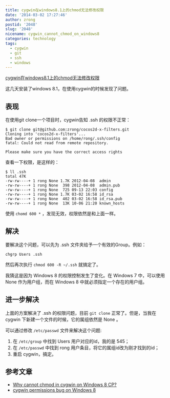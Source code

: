 ```yaml
---
title: cygwin在windows8.1上的chmod无法修改权限
date: '2014-03-02 17:27:46'
author: zrong
postid: '2048'
slug: '2048'
nicename: cygwin_cannot_chmod_on_windows8
categories: technology
tags:
  - cygwin
  - git
  - ssh
  - windows
---
```


[cygwin在windows8.1上的chmod无法修改权限](http://blog.zengrong.net/post/2048.html)

这几天安装了windows 8.1，在使用cygwin的时候发现了问题。

## 表现

在使用git clone一个项目时，cygwin告知 .ssh 的权限不正常：

```
$ git clone git@github.com:zrong/cocos2d-x-filters.git
Cloning into 'cocos2d-x-filters'...
Bad owner or permissions on /home/rong/.ssh/config
fatal: Could not read from remote repository.

Please make sure you have the correct access rights
```

查看一下权限，是这样的：<!--more-->

```
$ ll .ssh
total 47K
-rw-rw----+ 1 rong None 1.7K 2012-04-08  admin
-rw-rw----+ 1 rong None  398 2012-04-08  admin.pub
-rw-rw----+ 1 rong None  725 09-13 22:03 config
-rw-rw----+ 1 rong None 1.7K 03-02 16:58 id_rsa
-rw-rw----+ 1 rong None  402 03-02 16:58 id_rsa.pub
-rw-rw----+ 1 rong None  13K 10-06 21:20 known_hosts
```

使用 `chomd 600 *` ，发现无效，权限依然是和上面一样。

## 解决

要解决这个问题，可以先为 .ssh 文件夹给予一个有效的Group。例如：

```
chgrp Users .ssh
```

然后再次执行 `chmod 600 -R ~/.ssh` 就搞定了。

我猜这是因为 Windows 8 的权限控制发生了变化。在 Windows 7 中，可以使用 None 作为用户组，而在 Windows 8 中就必须指定一个存在的用户组。

## 进一步解决

上面的方案解决了 .ssh 的权限问题，目前 `git clone` 正常了。但是，当我在 cygwin 下新建一个文件的时候，它的属组依然是 None 。

可以通过修改 `/etc/passwd` 文件来解决这个问题:

1. 在 `/etc/group` 中找到 Users 用户对应的id，我的是 545；
2. 在 `/etc/passwd` 中找到 rong 用户条目，将它的属组id改为刚才找到的id；
3. 重启 cygwin，搞定。

## 参考文章

* [Why cannot chmod in cygwin on Windows 8 CP?][1]
* [cygwin permissions bug on Windows 8][2]

[1]: http://stackoverflow.com/questions/9561759/why-cannot-chmod-in-cygwin-on-windows-8-cp
[2]: http://www.verious.com/article/cygwin-permissions-bug-on-windows-8/
